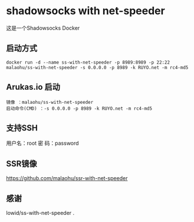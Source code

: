 # shadowsocks with net-speeder
这是一个Shadowsocks Docker

## 启动方式

```
docker run -d --name ss-with-net-speeder -p 8989:8989 -p 22:22 malaohu/ss-with-net-speeder -s 0.0.0.0 -p 8989 -k RUYO.net -m rc4-md5
```

## Arukas.io 启动

```
镜像 ：malaohu/ss-with-net-speeder
启动命令(CMD) ：-s 0.0.0.0 -p 8989 -k RUYO.net -m rc4-md5
```

## 支持SSH
用户名：root
密  码：password

## SSR镜像
https://github.com/malaohu/ssr-with-net-speeder

## 感谢
lowid/ss-with-net-speeder
.
